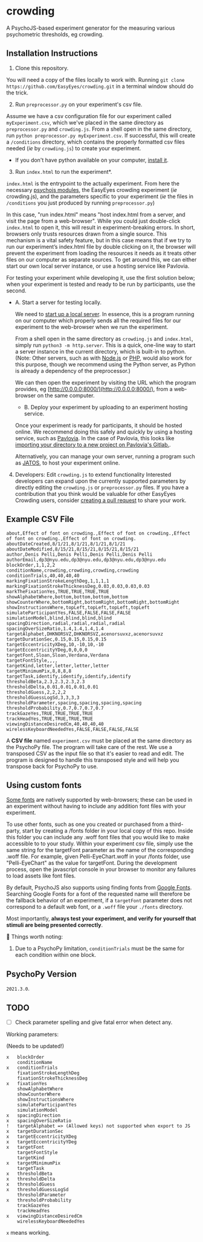 # crowding

A PsychoJS-based experiment generator for the measuring various psychometric thresholds, eg crowding.

## Installation Instructions

1. Clone this repository.

You will need a copy of the files locally to work with. 
Running `git clone https://github.com/EasyEyes/crowding.git` in a 
terminal window should do the trick.


2. Run `preprocessor.py` on your experiment's csv file.

Assume we have a csv configuration file for our experiment called `myExperiment.csv`,
which we've placed in the same directory as `preprocessor.py` and `crowding.js`.
From a shell open in the same directory, run `python preprocessor.py myExperiment.csv`.
If successful, this will create a `/conditions` directory, which contains
the properly formatted csv files needed (*ie* by `crowding.js`) to create your experiment. 
   * If you don't have python available on your computer, [install it](https://www.python.org/downloads/).


3. Run `index.html` to run the experiment\*.

`index.html` is the entrypoint to the actually experiment.
From here the necessary [psychojs modules](https://github.com/psychopy/psychojs), 
the EasyEyes crowding experiment (*ie* crowding.js), 
and the parameters specific to your experiment 
(*ie* the files in `/conditions` you just produced by running `preprocessor.py`)

In this case, "run index.html" means "host index.html from a server, and visit the page from a web-browser". 
While you could just double-click `index.html` to open it, this will result in experiment-breaking
errors.
In short, browsers only trusts resources drawn from a single source. This mechanism is a vital safety feature, but in this case means that if we try to run our experiment’s index.html file by double clicking on it, the browser will prevent the experiment from loading the resources it needs as it treats other files on our computer as separate sources. 
To get around this, we can either start our own local server instance, 
or use a hosting service like Pavlovia.

For testing your experiment while developing it, use the first solution below;
when your experiment is tested and ready to be run by participants, use the second.

  - A. Start a server for testing locally.

    We need to [start up a local server](https://developer.mozilla.org/en-US/docs/Learn/Common_questions/set_up_a_local_testing_server). 
    In essence, this is a program running on 
    our computer which properly sends all the required files for our experiment
    to the web-browser when we run the experiment. 

    From a shell open in the same directory as `crowding.js` and `index.html`, simply run
    `python3 -m http.server`.
    This is a quick, one-line way to start a server instance in the current 
    directory, which is built-in to python. 
    (Note: Other servers, such as with [Node.js](https://stackoverflow.com/questions/6084360/using-node-js-as-a-simple-web-server) or [PHP](https://stackoverflow.com/questions/1678010/php-server-on-local-machine), would also work for this purpose, though we recommend
    using the Python server, as Python is already a dependency of the preprocessor.)

    We can then open the experiment by visiting
    the URL which the program provides, eg
    [http://0.0.0.0:8000/](http://0.0.0.0:8000/), 
    from a web-browser on the same computer.


    - B.  Deploy your experiment by uploading to an experiment hosting service.

    Once your experiment is ready for participants, it should be hosted online.
    We recommend doing this safely and quickly by using a hosting service, 
    such as [Pavlovia](https://pavlovia.org). In the case of Pavlovia, 
    this looks like 
    [importing your directory to a new project on Pavlovia's Gitlab.](https://gitlab.pavlovia.org/projects/new).
    
    Alternatively, you can manage your own server, running a program such as [JATOS](jatos.org),
    to host your experiment online.


4. Developers: Edit `crowding.js` to extend functionality
Interested developers can expand upon the currently supported parameters by directly
editing the `crowding.js` or `preprocessor.py` files.
If you have a contribution that you think would be valuable for other EasyEyes Crowding users, consider 
[creating a pull request](https://docs.github.com/en/github/collaborating-with-pull-requests/proposing-changes-to-your-work-with-pull-requests/creating-a-pull-request) 
to share your work.

## Example CSV File

```
about,Effect of font on crowding.,Effect of font on crowding.,Effect of font on crowding.,Effect of font on crowding.
aboutDateCreated,8/1/21,8/1/21,8/1/21,8/1/21
aboutDateModified,8/15/21,8/15/21,8/15/21,8/15/21
author,Denis Pelli,Denis Pelli,Denis Pelli,Denis Pelli
authorEmail,dp3@nyu.edu,dp3@nyu.edu,dp3@nyu.edu,dp3@nyu.edu
blockOrder,1,1,2,2
conditionName,crowding,crowding,crowding,crowding
conditionTrials,40,40,40,40
markingFixationStrokeLengthDeg,1,1,1,1
markingFixationStrokeThicknessDeg,0.03,0.03,0.03,0.03
markTheFixationYes,TRUE,TRUE,TRUE,TRUE
showAlphabetWhere,bottom,bottom,bottom,bottom
showCounterWhere,bottomRight,bottomRight,bottomRight,bottomRight
showInstructionsWhere,topLeft,topLeft,topLeft,topLeft
simulateParticipantYes,FALSE,FALSE,FALSE,FALSE
simulationModel,blind,blind,blind,blind
spacingDirection,radial,radial,radial,radial
spacingOverSizeRatio,1.4,1.4,1.4,1.4
targetAlphabet,DHKNORSVZ,DHKNORSVZ,acenorsuvxz,acenorsuvxz
targetDurationSec,0.15,0.15,0.15,0.15
targetEccentricityXDeg,10,-10,10,-10
targetEccentricityYDeg,0,0,0,0
targetFont,Sloan,Sloan,Verdana,Verdana
targetFontStyle,,,,
targetKind,letter,letter,letter,letter
targetMinimumPix,8,8,8,8
targetTask,identify,identify,identify,identify
thresholdBeta,2.3,2.3,2.3,2.3
thresholdDelta,0.01,0.01,0.01,0.01
thresholdGuess,2,2,2,2
thresholdGuessLogSd,3,3,3,3
thresholdParameter,spacing,spacing,spacing,spacing
thresholdProbability,0.7,0.7,0.7,0.7
trackGazeYes,TRUE,TRUE,TRUE,TRUE
trackHeadYes,TRUE,TRUE,TRUE,TRUE
viewingDistanceDesiredCm,40,40,40,40
wirelessKeyboardNeededYes,FALSE,FALSE,FALSE,FALSE
```

A **CSV file** named `experiment.csv` must be placed at the same directory as the PsychoPy file. The program will take care of the rest. We use a transposed CSV as the input file so that it's easier to read and edit. The program is designed to handle this transposed style and will help you transpose back for PsychoPy to use.

## Using custom fonts
[Some fonts](https://www.w3schools.com/cssref/css_websafe_fonts.asp) are natively supported by web-browsers; 
these can be used in an experiment without
having to include any addition font files with your experiment.

To use other fonts, such as one you created or purchased from a third-party, start 
by creating a /fonts folder in your local copy of this repo. Inside this folder you 
can include any .woff font files that you would like to make accessible to to your
study.
Within your experiment csv file, simply use the same string for the targetFont 
parameter as the name of the corresponding .woff file. 
For example, given Pelli-EyeChart.woff in your /fonts folder, use 
"Pelli-EyeChart" as the value for targetFont. 
During the development process, open the javascript console in your browser to 
monitor any failures to load assets like font files.

By default, PsychoJS also supports using finding fonts from [Google Fonts](https://fonts.google.com). Searching Google Fonts for a font of the requested name will therefore be the 
fallback behavior of an experiment, if a `targetFont` parameter does not correspond to
a default web font, or a `.woff` file your `./fonts` directory.

Most importantly, 
**always test your experiment, and verify for yourself that stimuli are being presented correctly**.

🚨 Things worth noting:

1. Due to a PsychoPy limitation, `conditionTrials` must be the same for each condition within one block.


## PsychoPy Version

`2021.3.0`.

## TODO

- [ ] Check parameter spelling and give fatal error when detect any.

Working parameters:

(Needs to be updated!)

```
x   blockOrder
    conditionName
x   conditionTrials
    fixationStrokeLengthDeg
    fixationStrokeThicknessDeg
x   fixationYes
    showAlphabetWhere
    showCounterWhere
    showInstructionsWhere
    simulateParticipantYes
    simulationModel
x   spacingDirection
x   spacingOverSizeRatio
!   targetAlphabet => (Allowed keys) not supported when export to JS
x   targetDurationSec
x   targetEccentricityXDeg
x   targetEccentricityYDeg
x   targetFont
    targetFontStyle
    targetKind
x   targetMinimumPix
    targetTask
x   thresholdBeta
x   thresholdDelta
x   thresholdGuess
x   thresholdGuessLogSd
    thresholdParameter
x   thresholdProbability
    trackGazeYes
    trackHeadYes
x   viewingDistanceDesiredCm
    wirelessKeyboardNeededYes
```

`x` means working.
